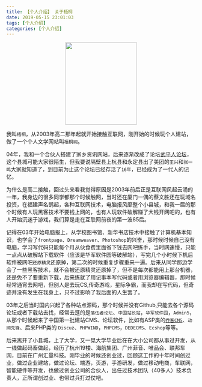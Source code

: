 ```yaml
---
title: 【个人介绍】 关于梧桐
date: 2019-05-15 23:01:03
tags: [个人介绍]
categories: [个人介绍]
---
```

<center>
   <img src="/wutong.jpg" height="220" width="190" >
</center>

我叫`梧桐`，从2003年高二那年起就开始接触互联网，刚开始的时候玩个人建站，做了一个个人文学网站叫`梧桐祠`。

04年，我和一个合伙人搭建了家乡资讯网站，后来逐渐改成了论坛[武平人论坛](http://www.wpren.com)，这个县城可能大家很陌生，但我要说隔壁县上杭县和永定县出了美团的`王兴`和`张一鸣`大家就知道了，到目前为止这个论坛已经存活了`16年`，已经成为了一代人的记忆。

为什么是高二接触，回过头来看我觉得原因是2003年前后正是互联网风起云涌的一年，我身边的很多同学都那个时候触网，当时还在厦门一偶的蔡文胜还在玩域名投资，在福建声名鹊起，各种互联网技术，电脑报风靡整个小县城，和我一届的那个时候有人玩黑客技术不要钱上网的，也有人玩软件破解赚了大钱开网吧的，也有人开始沉迷于游戏，我们算是走在互联网前夜的第一波85后。

记得在03年开始电脑报上，从学校图书馆、新华书店技术中接触了计算机基本知识，也学会了`frontpage`、`Dreamweaver`、`Photoshop`的兴奋，那时候时候自己没有电脑，学习写代码只能每个月从伙食费里面省下钱去网吧练手，当时网速慢，只能一点点从破解站下载软件（应该是华军软件园等破解站），写完几个小时候下机后软件被网吧`还原精灵`还原掉，第二次的时候重复步骤重来一遍。后来从同学那边学会了一些黑客技术，就不会被还原精灵还原掉了，但不是每次都能用上那台机器，还是免不了要重新下载，后来练就了用记事本写代码或者用浏览器编辑器，那时候经常通宵去网吧，但别人是去玩CS,传奇游戏，星际争霸，而我却在写代码，但奇迹并没有发生在我身上，只不过影响了我后面的人生罢了。

03年之后当时国内兴起了各种站点源码，那个时候并没有Github,只能去各个源码论坛或者下载站去找，经常去逛的是`落伍者论坛`、`中国站长站`，`华军软件园`，`Admin5`，从那个时候起来了中国第一批建站CMS、论坛软件，比如有ASP类的[`乔客CMS`](https://www.joekoe.com/)、`动网先锋`、后来PHP类的 `Discuz`、`PHPWIND`，`PHPCMS`，`DEDECMS`、`Ecshop`等等。

后来离开了小县城，上了大学，又一晃大学毕业后在在大小公司都从事过开发，从一线做起码畜做起，经历了杭州19楼、海航集团、广州菲音、唯品会、联邦车网，目前在广州汇量科技。刚毕业的时候还创业过，回顾这工作的十年时间创过业，做过企业建站，做过论坛、端游，页游，手游研发，做过移动电商，车联网，智能硬件等开发，也做过创业公司的合伙人，出任过技术团队（40多人）技术负责人，正所谓创过业、也带过兵打过仗吧。



